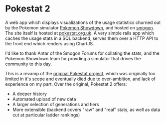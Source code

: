 # Pokestat 2

A web app which displays visualizations of the usage statistics churned out by the Pokemon simulator [Pokemon Showdown](http://pokemonshowdown.com/), and hosted on [smogon](http://www.smogon.com/stats/). The site itself is hosted at [pokestat.org.uk](http://pokestat.org.uk). A very simple rails app which caches the usage stats in a SQL backend, serves them over a HTTP API to the front end which renders using ChartJS.

I'd like to thank Antar of the Smogon Forums for collating the stats, and the Pokemon Showdown team for provding a simulator that drives the community to this day.

This is a revamp of the [original Pokestat project](https://github.com/ishakir/PokeStat), which was originally too limited in it's scope and eventually died due to over-ambition, and lack of experience on my part. Over the original, Pokestat 2 offers:

- A deeper history
- Automated upload of new data
- A larger selection of generations and tiers
- More extensible (backend covers "raw" and "real" stats, as well as data cut at particular ladder rankings)